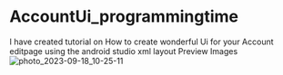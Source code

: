 # AccountUi_programmingtime


I have created tutorial on How to create wonderful Ui for your Account editpage using the android studio xml layout
Preview Images
![photo_2023-09-18_10-25-11](https://github.com/windowschares/AccountUi_programmingtime/assets/88431076/c9a603e2-7e31-4faf-b065-367ae50ec155)

